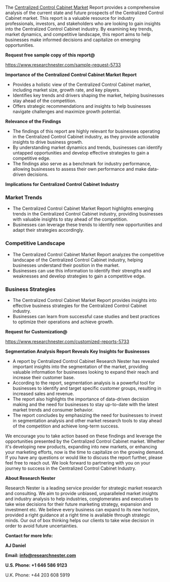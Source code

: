 ﻿<a name="_hlk168498031"></a>The [Centralized Control Cabinet Market](https://www.researchnester.com/reports/centralized-control-cabinet-market/5733) Report provides a comprehensive analysis of the current state and future prospects of the Centralized Control Cabinet market. This report is a valuable resource for industry professionals, investors, and stakeholders who are looking to gain insights into the Centralized Control Cabinet industry. By examining key trends, market dynamics, and competitive landscape, this report aims to help businesses make informed decisions and capitalize on emerging opportunities.

**Request free sample copy of this report@**

<https://www.researchnester.com/sample-request-5733> 

**Importance of the Centralized Control Cabinet Market Report**

- Provides a holistic view of the Centralized Control Cabinet market, including market size, growth rate, and key players.
- Identifies key trends and drivers shaping the market, helping businesses stay ahead of the competition.
- Offers strategic recommendations and insights to help businesses navigate challenges and maximize growth potential.

**Relevance of the Findings**

- The findings of this report are highly relevant for businesses operating in the Centralized Control Cabinet industry, as they provide actionable insights to drive business growth.
- By understanding market dynamics and trends, businesses can identify untapped opportunities and develop effective strategies to gain a competitive edge.
- The findings also serve as a benchmark for industry performance, allowing businesses to assess their own performance and make data-driven decisions.

**Implications for Centralized Control Cabinet Industry**
### **Market Trends**
- The Centralized Control Cabinet Market Report highlights emerging trends in the Centralized Control Cabinet industry, providing businesses with valuable insights to stay ahead of the competition.
- Businesses can leverage these trends to identify new opportunities and adapt their strategies accordingly.
### **Competitive Landscape**
- The Centralized Control Cabinet Market Report analyzes the competitive landscape of the Centralized Control Cabinet industry, helping businesses understand their position in the market.
- Businesses can use this information to identify their strengths and weaknesses and develop strategies to gain a competitive edge.
### **Business Strategies**
- The Centralized Control Cabinet Market Report provides insights into effective business strategies for the Centralized Control Cabinet industry.
- Businesses can learn from successful case studies and best practices to optimize their operations and achieve growth.

**Request for Customization@**

<https://www.researchnester.com/customized-reports-5733> 

**Segmentation Analysis Report Reveals Key Insights for Businesses**

- A report by Centralized Control Cabinet Research Nester has revealed important insights into the segmentation of the market, providing valuable information for businesses looking to expand their reach and increase their customer base.
- According to the report, segmentation analysis is a powerful tool for businesses to identify and target specific customer groups, resulting in increased sales and revenue.
- The report also highlights the importance of data-driven decision making and the need for businesses to stay up-to-date with the latest market trends and consumer behavior.
- The report concludes by emphasizing the need for businesses to invest in segmentation analysis and other market research tools to stay ahead of the competition and achieve long-term success.

We encourage you to take action based on these findings and leverage the opportunities presented by the Centralized Control Cabinet market. Whether it's developing new products, expanding into new markets, or enhancing your marketing efforts, now is the time to capitalize on the growing demand. If you have any questions or would like to discuss the report further, please feel free to reach out. We look forward to partnering with you on your journey to success in the Centralized Control Cabinet Industry.

**About Research Nester**

Research Nester is a leading service provider for strategic market research and consulting. We aim to provide unbiased, unparalleled market insights and industry analysis to help industries, conglomerates and executives to take wise decisions for their future marketing strategy, expansion and investment etc. We believe every business can expand to its new horizon, provided a right guidance at a right time is available through strategic minds. Our out of box thinking helps our clients to take wise decision in order to avoid future uncertainties.

**Contact for more Info:**

**AJ Daniel**

**Email: info@researchnester.com**

**U.S. Phone: +1 646 586 9123**

U.K. Phone: +44 203 608 5919



